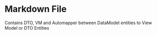 ﻿# Markdown File

Contains DTO, VM and Automapper between DataModel entities to View Model or DTO Entities
